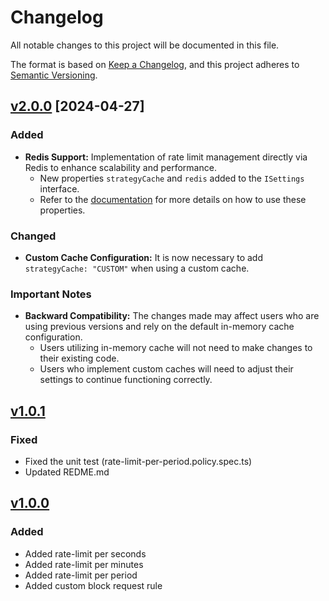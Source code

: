 # Changelog

All notable changes to this project will be documented in this file.

The format is based on [Keep a Changelog](https://keepachangelog.com/en/1.0.0/),
and this project adheres to [Semantic Versioning](https://semver.org/spec/v2.0.0.html).


## [v2.0.0](https://github.com/JeffersonGibin/express-rate-limiter-core/releases/tag/v2.0.0) [2024-04-27]

### Added
- **Redis Support:** Implementation of rate limit management directly via Redis to enhance scalability and performance.
  - New properties `strategyCache` and `redis` added to the `ISettings` interface.
  - Refer to the [documentation](https://github.com/JeffersonGibin/express-rate-limiter-core?tab=readme-ov-file#features) for more details on how to use these properties.

### Changed
- **Custom Cache Configuration:** It is now necessary to add `strategyCache: "CUSTOM"` when using a custom cache.

### Important Notes
- **Backward Compatibility:** The changes made may affect users who are using previous versions and rely on the default in-memory cache configuration.
  - Users utilizing in-memory cache will not need to make changes to their existing code.
  - Users who implement custom caches will need to adjust their settings to continue functioning correctly.


## [v1.0.1](https://github.com/JeffersonGibin/express-rate-limiter-core/releases/tag/v1.0.1)

### Fixed

- Fixed the unit test (rate-limit-per-period.policy.spec.ts)
- Updated REDME.md

## [v1.0.0](https://github.com/JeffersonGibin/express-rate-limiter-core/releases/tag/v1.0.0)

### Added

- Added rate-limit per seconds
- Added rate-limit per minutes
- Added rate-limit per period
- Added custom block request rule
